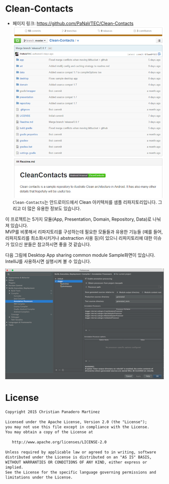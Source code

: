 # Clean-Contacts

- 페이지 링크: https://github.com/PaNaVTEC/Clean-Contacts
![Clean-Contacts](img/007-21-01.PNG)
`Clean-Contacts`는 안드로이드에서 Clean 아키텍처를 샘플 리파지토리입니다. 그리고 더 많은 유용한 정보도 있습니다.  

이 프로젝트는 5가지 모듈(App, Presentation, Domain, Repository, Data)로 나눠져 있습니다.  
MVP를 비롯해서 리파지토리를 구성하는데 필요한 모듈들과 유용한 기능들 (예를 들어, 리파지토리를 최소화시키거나 abstraction 사용 등)이 있으니 리파지토리에 대한 이슈가 있으신 분들은 참고하시면 좋을 것 같습니다.

다음 그림에 Desktop App sharing common module Sample화면이 있습니다.    
IntelliJ를 사용하시면 실행시켜 볼 수 있습니다. 

![intelliJ](img/007-21-02.PNG)

License
=====

    Copyright 2015 Christian Panadero Martinez

    Licensed under the Apache License, Version 2.0 (the "License");
    you may not use this file except in compliance with the License.
    You may obtain a copy of the License at

       http://www.apache.org/licenses/LICENSE-2.0

    Unless required by applicable law or agreed to in writing, software
    distributed under the License is distributed on an "AS IS" BASIS,
    WITHOUT WARRANTIES OR CONDITIONS OF ANY KIND, either express or implied.
    See the License for the specific language governing permissions and
    limitations under the License.
